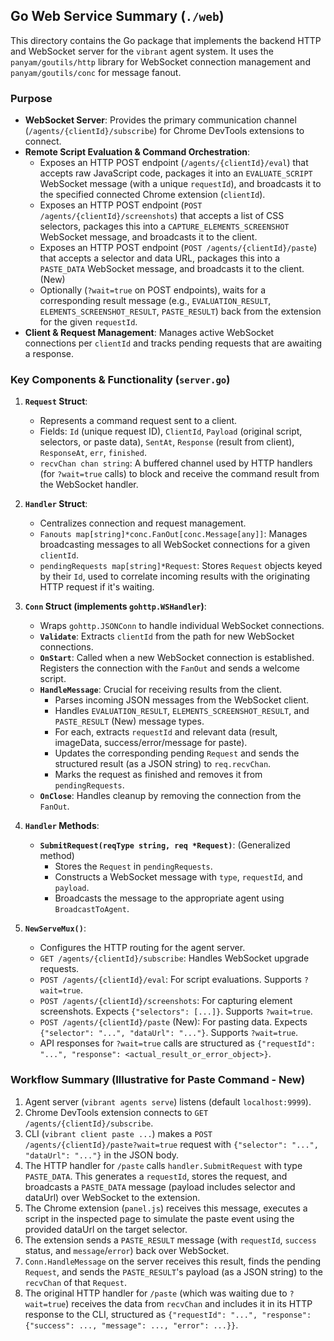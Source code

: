 ## Go Web Service Summary (`./web`)

This directory contains the Go package that implements the backend HTTP and WebSocket server for the `vibrant` agent system. It uses the `panyam/goutils/http` library for WebSocket connection management and `panyam/goutils/conc` for message fanout.

### Purpose

*   **WebSocket Server**: Provides the primary communication channel (`/agents/{clientId}/subscribe`) for Chrome DevTools extensions to connect.
*   **Remote Script Evaluation & Command Orchestration**: 
    *   Exposes an HTTP POST endpoint (`/agents/{clientId}/eval`) that accepts raw JavaScript code, packages it into an `EVALUATE_SCRIPT` WebSocket message (with a unique `requestId`), and broadcasts it to the specified connected Chrome extension (`clientId`).
    *   Exposes an HTTP POST endpoint (`POST /agents/{clientId}/screenshots`) that accepts a list of CSS selectors, packages this into a `CAPTURE_ELEMENTS_SCREENSHOT` WebSocket message, and broadcasts it to the client.
    *   Exposes an HTTP POST endpoint (`POST /agents/{clientId}/paste`) that accepts a selector and data URL, packages this into a `PASTE_DATA` WebSocket message, and broadcasts it to the client. (New)
    *   Optionally (`?wait=true` on POST endpoints), waits for a corresponding result message (e.g., `EVALUATION_RESULT`, `ELEMENTS_SCREENSHOT_RESULT`, `PASTE_RESULT`) back from the extension for the given `requestId`.
*   **Client & Request Management**: Manages active WebSocket connections per `clientId` and tracks pending requests that are awaiting a response.

### Key Components & Functionality (`server.go`)

1.  **`Request` Struct**:
    *   Represents a command request sent to a client.
    *   Fields: `Id` (unique request ID), `ClientId`, `Payload` (original script, selectors, or paste data), `SentAt`, `Response` (result from client), `ResponseAt`, `err`, `finished`.
    *   `recvChan chan string`: A buffered channel used by HTTP handlers (for `?wait=true` calls) to block and receive the command result from the WebSocket handler.

2.  **`Handler` Struct**:
    *   Centralizes connection and request management.
    *   `Fanouts map[string]*conc.FanOut[conc.Message[any]]`: Manages broadcasting messages to all WebSocket connections for a given `clientId`.
    *   `pendingRequests map[string]*Request`: Stores `Request` objects keyed by their `Id`, used to correlate incoming results with the originating HTTP request if it's waiting.

3.  **`Conn` Struct (implements `gohttp.WSHandler`)**:
    *   Wraps `gohttp.JSONConn` to handle individual WebSocket connections.
    *   **`Validate`**: Extracts `clientId` from the path for new WebSocket connections.
    *   **`OnStart`**: Called when a new WebSocket connection is established. Registers the connection with the `FanOut` and sends a welcome script.
    *   **`HandleMessage`**: Crucial for receiving results from the client.
        *   Parses incoming JSON messages from the WebSocket client.
        *   Handles `EVALUATION_RESULT`, `ELEMENTS_SCREENSHOT_RESULT`, and `PASTE_RESULT` (New) message types.
        *   For each, extracts `requestId` and relevant data (result, imageData, success/error/message for paste).
        *   Updates the corresponding pending `Request` and sends the structured result (as a JSON string) to `req.recvChan`.
        *   Marks the request as finished and removes it from `pendingRequests`.
    *   **`OnClose`**: Handles cleanup by removing the connection from the `FanOut`.

4.  **`Handler` Methods**:
    *   **`SubmitRequest(reqType string, req *Request)`**: (Generalized method)
        *   Stores the `Request` in `pendingRequests`.
        *   Constructs a WebSocket message with `type`, `requestId`, and `payload`.
        *   Broadcasts the message to the appropriate agent using `BroadcastToAgent`.

5.  **`NewServeMux()`**:
    *   Configures the HTTP routing for the agent server.
    *   `GET /agents/{clientId}/subscribe`: Handles WebSocket upgrade requests.
    *   `POST /agents/{clientId}/eval`: For script evaluations. Supports `?wait=true`.
    *   `POST /agents/{clientId}/screenshots`: For capturing element screenshots. Expects `{"selectors": [...]}`. Supports `?wait=true`.
    *   `POST /agents/{clientId}/paste` (New): For pasting data. Expects `{"selector": "...", "dataUrl": "..."}`. Supports `?wait=true`.
    *   API responses for `?wait=true` calls are structured as `{"requestId": "...", "response": <actual_result_or_error_object>}`.

### Workflow Summary (Illustrative for Paste Command - New)

1.  Agent server (`vibrant agents serve`) listens (default `localhost:9999`).
2.  Chrome DevTools extension connects to `GET /agents/{clientId}/subscribe`.
3.  CLI (`vibrant client paste ...`) makes a `POST /agents/{clientId}/paste?wait=true` request with `{"selector": "...", "dataUrl": "..."}` in the JSON body.
4.  The HTTP handler for `/paste` calls `handler.SubmitRequest` with type `PASTE_DATA`. This generates a `requestId`, stores the request, and broadcasts a `PASTE_DATA` message (payload includes selector and dataUrl) over WebSocket to the extension.
5.  The Chrome extension (`panel.js`) receives this message, executes a script in the inspected page to simulate the paste event using the provided dataUrl on the target selector.
6.  The extension sends a `PASTE_RESULT` message (with `requestId`, `success` status, and `message`/`error`) back over WebSocket.
7.  `Conn.HandleMessage` on the server receives this result, finds the pending `Request`, and sends the `PASTE_RESULT`'s payload (as a JSON string) to the `recvChan` of that `Request`.
8.  The original HTTP handler for `/paste` (which was waiting due to `?wait=true`) receives the data from `recvChan` and includes it in its HTTP response to the CLI, structured as `{"requestId": "...", "response": {"success": ..., "message": ..., "error": ...}}`.

